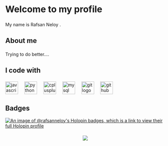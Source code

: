<h1 align="left">Welcome to my profile</h1>

###

<p align="left">My name is Rafsan Neloy .</p>

###

<h2 align="left">About me</h2>

###

<p align="left">Trying to do better....</p>

###

<h2 align="left">I code with</h2>

###

<div align="left">
  <img src="https://cdn.jsdelivr.net/gh/devicons/devicon/icons/javascript/javascript-original.svg" height="40" alt="javascript logo"  />
  <img width="12" />
  <img src="https://cdn.jsdelivr.net/gh/devicons/devicon/icons/python/python-original.svg" height="40" alt="python logo"  />
  <img width="12" />
  <img src="https://cdn.jsdelivr.net/gh/devicons/devicon/icons/cplusplus/cplusplus-original.svg" height="40" alt="cplusplus logo"  />
  <img width="12" />
  <img src="https://cdn.jsdelivr.net/gh/devicons/devicon/icons/mysql/mysql-original.svg" height="40" alt="mysql logo"  />
  <img width="12" />
  <img src="https://cdn.jsdelivr.net/gh/devicons/devicon/icons/git/git-original.svg" height="40" alt="git logo"  />
  <img width="12" />
  <img src="https://cdn.jsdelivr.net/gh/devicons/devicon/icons/github/github-original.svg" height="40" alt="github logo"  />
</div>

###

<div align="left">
</div>

<h2 align="left">Badges</h2>

[![An image of @rafsanneloy's Holopin badges, which is a link to view their full Holopin profile](https://holopin.me/rafsanneloy)](https://holopin.io/@rafsanneloy)

###

<div align="center">
  <img src="https://profile-counter.glitch.me/RafsanNeloy/count.svg?"  />
</div>

###
